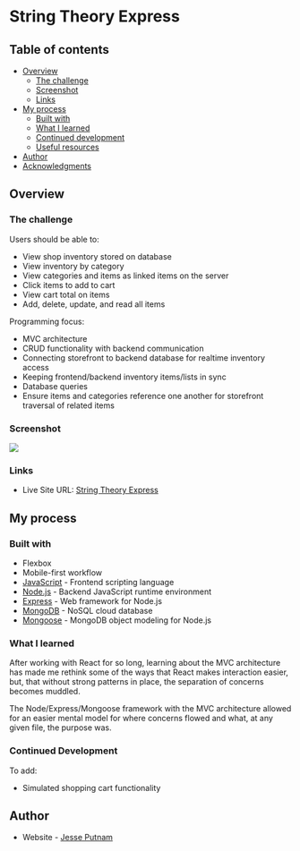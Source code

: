 # String Theory Express

## Table of contents

- [Overview](#overview)
  - [The challenge](#the-challenge)
  - [Screenshot](#screenshot)
  - [Links](#links)
- [My process](#my-process)
  - [Built with](#built-with)
  - [What I learned](#what-i-learned)
  - [Continued development](#continued-development)
  - [Useful resources](#useful-resources)
- [Author](#author)
- [Acknowledgments](#acknowledgments)

## Overview

### The challenge

Users should be able to:

- View shop inventory stored on database
- View inventory by category
- View categories and items as linked items on the server
- Click items to add to cart
- View cart total on items
- Add, delete, update, and read all items

Programming focus:

- MVC architecture
- CRUD functionality with backend communication
- Connecting storefront to backend database for realtime inventory access
- Keeping frontend/backend inventory items/lists in sync
- Database queries
- Ensure items and categories reference one another for storefront traversal of related items

### Screenshot

![](./public/images/screenshot.png)

### Links

- Live Site URL: [String Theory Express](https://stringtheoryexpresstest.herokuapp.com/)

## My process

### Built with

- Flexbox
- Mobile-first workflow
- [JavaScript](https://www.javascript.com/) - Frontend scripting language
- [Node.js](https://nodejs.dev/en/) - Backend JavaScript runtime environment
- [Express](https://expressjs.com/) - Web framework for Node.js
- [MongoDB](https://www.mongodb.com/) - NoSQL cloud database
- [Mongoose](https://mongoosejs.com/) - MongoDB object modeling for Node.js

### What I learned

After working with React for so long, learning about the MVC architecture has made me rethink some of the ways that React makes interaction easier, but, that without strong patterns in place, the separation of concerns becomes muddled.

The Node/Express/Mongoose framework with the MVC architecture allowed for an easier mental model for where concerns flowed and what, at any given file, the purpose was.

### Continued Development

To add:

- Simulated shopping cart functionality

## Author

- Website - [Jesse Putnam](https://jessejputnam.com)
